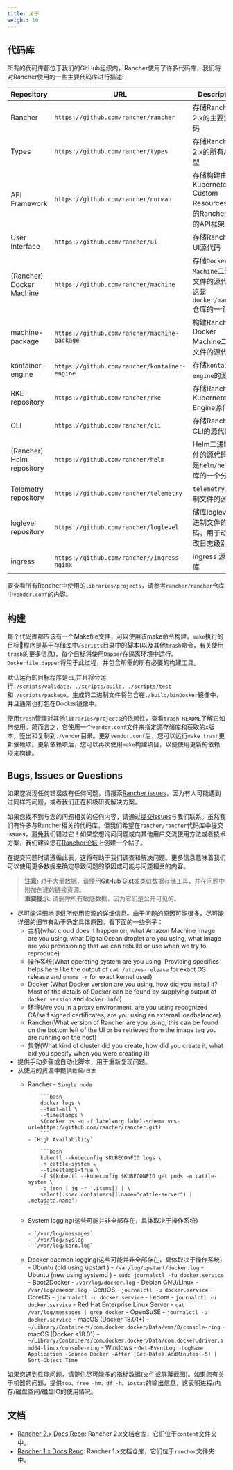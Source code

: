 ```yaml
---
title: 关于
weight: 16
---
```


## 代码库

所有的代码库都位于我们的GitHub组织内，Rancher使用了许多代码库，我们将对Rancher使用的一些主要代码库进行描述:

Repository | URL | Description
-----------|-----|-------------
Rancher | `https://github.com/rancher/rancher` | 存储Rancher 2.x的主要源代码
Types | `https://github.com/rancher/types` | 存储Rancher 2.x的所有API类型
API Framework | `https://github.com/rancher/norman` | 存储构建由Kubernetes Custom Resources支持的Rancher样式的API框架
User Interface | `https://github.com/rancher/ui` | 存储Rancher UI源代码
(Rancher) Docker Machine | `https://github.com/rancher/machine` | 存储`Docker Machine`二进制文件的源代码，这是`docker/machine`仓库的一个分支
machine-package | `https://github.com/rancher/machine-package` | 构建Rancher Docker Machine二进制文件的源代码
kontainer-engine | `https://github.com/rancher/kontainer-engine` | 存储`kontainer-engine`的源代码
RKE repository | `https://github.com/rancher/rke` | 存储Rancher Kubernetes Engine源代码
CLI | `https://github.com/rancher/cli` | 存储Rancher CLI的源代码
(Rancher) Helm repository | `https://github.com/rancher/helm` | Helm二进制文件的源代码。这是`helm/helm`仓库的一个分支
Telemetry repository | `https://github.com/rancher/telemetry` | `telemetry`二进制文件的源代码
loglevel repository | `https://github.com/rancher/loglevel` | 储库loglevel二进制文件的源代码，用于动态更改日志级别
ingress | `https://github.com/rancher//ingress-nginx` | ingress 源码仓库

要查看所有Rancher中使用的`libraries/projects`，请参考`rancher/rancher`仓库中`vendor.conf`的内容。

## 构建

每个代码库都应该有一个Makefile文件，可以使用该make命令构建。`make`执行的目标程序是基于存储库中`/scripts`目录中的脚本(以及其他`trash`命令，有关使用`trash`的更多信息)，每个目标将使用`Dapper`在隔离环境中运行。`Dockerfile.dapper`将用于此过程，并包含所需的所有必要的构建工具。

默认运行的目标程序是`ci`,并且将会运行`./scripts/validate`，`./scripts/build`，`./scripts/test`和`./scripts/package`。生成的二进制文件将包含在`./build/binDocker`镜像中，并且通常也打包在Docker镜像中。

使用`trash`管理对其他`libraries/projects`的依赖性，查看`trash README`了解它如何使用。简而言之，它使用一个`vendor.conf`文件来指定源存储库和获取的x版本，签出和复制到`./vendor`目录。更新`vendor.conf`后，您可以运行`make trash`更新依赖项。更新依赖项后，您可以再次使用`make`构建项目，以便使用更新的依赖项来构建。

## Bugs, Issues or Questions

如果您发现任何错误或有任何问题，请搜索[Rancher issues](https://github.com/rancher/rancher/issues)，因为有人可能遇到过同样的问题，或者我们正在积极研究解决方案。

如果您找不到与您的问题相关的任何内容，请通过[提交issues](https://github.com/rancher/rancher/issues/new)与我们联系。虽然我们有许多与Rancher相关的代码库，但我们希望在`rancher/rancher`代码库中提交issues，避免我们错过它！如果您想询问问题或向其他用户交流使用方法或者技术方案，我们建议您在[Rancher论坛](https://forums.cnrancher.com)上创建一个帖子。

在提交问题时请遵循此表，这将有助于我们调查和解决问题。更多信息意味着我们可以使用更多数据来确定导致问题的原因或可能与问题相关的内容。

>**注意:** 对于大量数据，请使用[GitHub Gist](https://gist.github.com/)或类似数据存储工具，并在问题中附加创建的链接资源。\
>**重要提示:** 请删除所有敏感数据，因为它们是公开可见的。

- 尽可能详细地提供所使用资源的详细信息。由于问题的原因可能很多，尽可能详细的细节有助于确定具体原因。看下面的一些例子：
  - 主机(what cloud does it happen on, what Amazon Machine Image are you using, what DigitalOcean droplet are you using, what image are you provisioning that we can rebuild or use when we try to reproduce)
  - 操作系统(What operating system are you using. Providing specifics helps here like the output of `cat /etc/os-release` for exact OS release and `uname -r` for exact kernel used)
  - Docker (What Docker version are you using, how did you install it? Most of the details of Docker can be found by supplying output of `docker version` and `docker info`)
  - 环境(Are you in a proxy environment, are you using recognized CA/self signed certificates, are you using an external loadbalancer)
  - Rancher(What version of Rancher are you using, this can be found on the bottom left of the UI or be retrieved from the image tag you are running on the host)
  - 集群(What kind of cluster did you create, how did you create it, what did you specify when you were creating it)
- 提供手动步骤或自动化脚本，用于重新复现问题。
- 从使用的资源中提供`数据/日志`
  - Rancher
        - `Single node`

            ```bash
            docker logs \
            --tail=all \
            --timestamps \
            $(docker ps -q -f label=org.label-schema.vcs-url=https://github.com/rancher/rancher.git)
            ```
        - `High Availability`

            ```bash
            kubectl --kubeconfig $KUBECONFIG logs \
            -n cattle-system \
            --timestamps=true \
            -f $(kubectl --kubeconfig $KUBECONFIG get pods -n cattle-system \
            -o json | jq -r '.items[] | \
            select(.spec.containers[].name="cattle-server") | .metadata.name')
            ```
  - System logging(这些可能并非全部存在，具体取决于操作系统)

        - `/var/log/messages`
        - `/var/log/syslog`
        - `/var/log/kern.log`

  - Docker daemon logging(这些可能并非全部存在，具体取决于操作系统)
        - Ubuntu (old using upstart ) - `/var/log/upstart/docker.log`
        - Ubuntu (new using systemd ) - `sudo journalctl -fu docker.service`
        - Boot2Docker - `/var/log/docker.log`
        - Debian GNU/Linux - `/var/log/daemon.log`
        - CentOS - `journalctl -u docker.service`
        - CoreOS - `journalctl -u docker.service`
        - Fedora - `journalctl -u docker.service`
        - Red Hat Enterprise Linux Server - `cat /var/log/messages | grep docker`
        - OpenSuSE - `journalctl -u docker.service`
        - macOS (Docker 18.01+) - `~/Library/Containers/com.docker.docker/Data/vms/0/console-ring`
        - macOS (Docker <18.01) - `~/Library/Containers/com.docker.docker/Data/com.docker.driver.amd64-linux/console-ring`
        - Windows - `Get-EventLog -LogName Application -Source Docker -After (Get-Date).AddMinutes(-5) | Sort-Object Time`

如果您遇到性能问题，请提供尽可能多的指标数据(文件或屏幕截图)。如果您有关于机器的问题，提供`top、free -hm、df -h、iostat`的输出信息，这表明进程/内存/磁盘空间/磁盘IO的使用情况。

## 文档

- [Rancher 2.x Docs Repo](https://github.com/rancher/docs): Rancher 2.x文档仓库，它们位于`content`文件夹中。
- [Rancher 1.x Docs Repo](https://github.com/rancher/rancher.github.io): Rancher 1.x文档仓库，它们位于`rancher`文件夹中。
